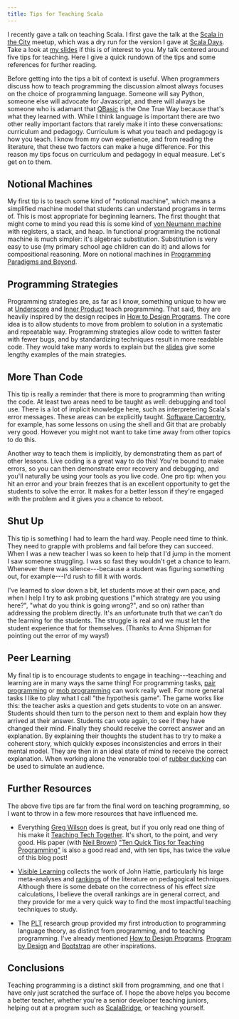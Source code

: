 ```yaml
---
title: Tips for Teaching Scala
---
```


I recently gave a talk on teaching Scala. I first gave the talk at the [Scala in the City][scala-in-the-city] meetup, which was a dry run for the version I gave at [Scala Days][scala-days-talk].  Take a look at [my slides][slides] if this is of interest to you. My talk centered around five tips for teaching. Here I give a quick rundown of the tips and some references for further reading.

<!--more-->

Before getting into the tips a bit of context is useful. When programmers discuss how to teach programming the discussion almost always focuses on the choice of programming language. Someone will say Python, someone else will advocate for Javascript, and there will always be someone who is adamant that [QBasic][qbasic] is the One True Way because that's what they learned with. While I think language is important there are two other really important factors that rarely make it into these conversations: curriculum and pedagogy. Curriculum is what you teach and pedagogy is how you teach. I know from my own experience, and from reading the literature, that these two factors can make a huge difference. For this reason my tips focus on curriculum and pedagogy in equal measure. Let's get on to them.


## Notional Machines

My first tip is to teach some kind of "notional machine", which means a simplified machine model that students can understand programs in terms of. This is most appropriate for beginning learners. The first thought that might come to mind you read this is some kind of [von Neumann machine][von-neumann] with registers, a stack, and heap. In functional programming the notional machine is much simpler: it's algebraic substitution. Substitution is very easy to use (my primary school age children can do it) and allows for compositional reasoning. More on notional machines in [Programming Paradigms and Beyond][programming-paradigms-and-beyond].


## Programming Strategies

Programming strategies are, as far as I know, something unique to how we at [Underscore][underscore] and [Inner Product][inner-product] teach programming. That said, they are heavily inspired by the design recipes in [How to Design Programs][htdp]. The core idea is to allow students to move from problem to solution in a systematic and repeatable way. Programming strategies allow code to written faster with fewer bugs, and by standardizing techniques result in more readable code. They would take many words to explain but the [slides][slides] give some lengthy examples of the main strategies.


## More Than Code

This tip is really a reminder that there is more to programming than writing the code. At least two areas need to be taught as well: debugging and tool use. There is a lot of implicit knowledge here, such as interpretering Scala's error messages. These areas can be explicitly taught. [Software Carpentry][software-carpentry], for example, has some lessons on using the shell and Git that are probably very good. However you might not want to take time away from other topics to do this. 

Another way to teach them is implicitly, by demonstrating them as part of other lessons. Live coding is a great way to do this! You're bound to make errors, so you can then demonstrate error recovery and debugging, and you'll naturally be using your tools as you live code. One pro tip: when you hit an error and your brain freezes that is an excellent opportunity to get the students to solve the error. It makes for a better lesson if they're engaged with the problem and it gives you a chance to reboot.


## Shut Up

This tip is something I had to learn the hard way. People need time to think. They need to grapple with problems and fail before they can succeed. When I was a new teacher I was so keen to help that I'd jump in the moment I saw someone struggling. I was so fast they wouldn't get a chance to learn. Whenever there was silence---because a student was figuring something out, for example---I'd rush to fill it with words.

I've learned to slow down a bit, let students move at their own pace, and when I help I try to ask probing questions ("which strategy are you using here?", "what do you think is going wrong?", and so on) rather than addressing the problem directly. It's an unfortunate truth that we can't do the learning for the students. The struggle is real and we must let the student experience that for themselves. (Thanks to Anna Shipman for pointing out the error of my ways!)


## Peer Learning

My final tip is to encourage students to engage in teaching---teaching and learning are in many ways the same thing! For programming tasks, [pair programming][pair-programming] or [mob programming][mob-programming] can work really well. For more general tasks I like to play what I call "the hypothesis game". The game works like this: the teacher asks a question and gets students to vote on an answer. Students should then turn to the person next to them and explain how they arrived at their answer. Students can vote again, to see if they have changed their mind. Finally they should receive the correct answer and an explanation. By explaining their thoughts the student has to try to make a coherent story, which quickly exposes inconsistencies and errors in their mental model. They are then in an ideal state of mind to receive the correct explanation. When working alone the venerable tool of [rubber ducking][rubber-ducking] can be used to simulate an audience.


## Further Resources

The above five tips are far from the final word on teaching programming, so I want to throw in a few more resources that have influenced me.

* Everything [Greg Wilson][greg-wilson] does is great, but if you only read one thing of his make it [Teaching Tech Together][teach-together]. It's short, to the point, and very good. His paper (with [Neil Brown][neil-brown]) ["Ten Quick Tips for Teaching Programming"][10-quick-tips] is also a good read and, with ten tips, has twice the value of this blog post!

* [Visible Learning][visible-learning] collects the work of John Hattie, particularly his large meta-analyses and [rankings][hattie-ranking] of the literature on pedagogical techniques. Although there is some debate on the correctness of his effect size calculations, I believe the overall rankings are in general correct, and they provide for me a very quick way to find the most impactful teaching techniques to study.

* The [PLT][plt] research group provided my first introduction to programming language theory, as distinct from programming, and to teaching programming. I've already mentioned [How to Design Programs][htdp]. [Program by Design][pbd] and [Bootstrap][bootstrap] are other inspirations.


## Conclusions

Teaching programming is a distinct skill from programming, and one that I have only just scratched the surface of. I hope the above helps you become a better teacher, whether you're a senior developer teaching juniors, helping out at a program such as [ScalaBridge][scalabridge], or teaching yourself.


[scala-in-the-city]: https://www.meetup.com/Scala-in-the-City/events/258763565/
[scala-days-talk]: https://portal.klewel.com/watch/webcast/scala-days-2019/talk/6/
[slides]: /downloads/tips-for-teaching-scala.pdf
[qbasic]: https://en.wikipedia.org/wiki/QBasic
[von-neumann]: https://en.wikipedia.org/wiki/Von_Neumann_architecture
[programming-paradigms-and-beyond]: http://cs.brown.edu/~sk/Publications/Papers/Published/kf-prog-paradigms-and-beyond/
[htdp]: http://htdp.org/
[software-carpentry]: https://software-carpentry.org/lessons/
[underscore]: https://underscore.io/
[inner-product]: https://inner-product.com/
[pair-programming]: https://tuple.app/pair-programming-guide
[mob-programming]: https://en.wikipedia.org/wiki/Mob_programming
[rubber-ducking]: https://en.wikipedia.org/wiki/Rubber_duck_debugging
[greg-wilson]: http://third-bit.com/
[teach-together]: http://teachtogether.tech/
[neil-brown]: https://kclpure.kcl.ac.uk/portal/neil.c.c.brown.html
[10-quick-tips]: https://journals.plos.org/ploscompbiol/article?id=10.1371/journal.pcbi.1006023
[visible-learning]: https://visible-learning.org/
[hattie-ranking]: https://visible-learning.org/hattie-ranking-influences-effect-sizes-learning-achievement/
[plt]: https://racket-lang.org/people.html
[pbd]: https://programbydesign.org/
[bootstrap]: https://www.bootstrapworld.org/
[scalabridge]: https://scalabridge.org/
